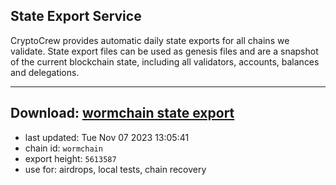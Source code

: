 ## State Export Service
CryptoCrew provides automatic daily state exports for all chains we validate. State export files can be used as genesis files and are a snapshot of the current blockchain state, including all validators, accounts, balances and delegations.

---
**Download: [wormchain state export](https://dl.ccvalidators.com/SERVICE/wormchain/wormchain_export_5613587.json)**
---

- last updated: Tue Nov 07 2023 13:05:41
- chain id: `wormchain`
- export height: `5613587`
- use for: airdrops, local tests, chain recovery

